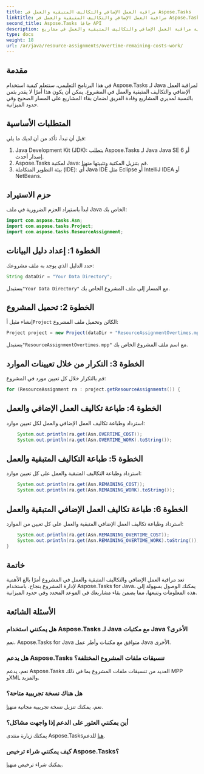 ```yaml
---
title: مراقبة العمل الإضافي والتكاليف المتبقية والعمل في Aspose.Tasks
linktitle: مراقبة العمل الإضافي والتكاليف المتبقية والعمل في Aspose.Tasks
second_title: Aspose.Tasks جافا API
description: تعرف على كيفية مراقبة العمل الإضافي والتكاليف المتبقية والعمل في مشاريع Java باستخدام Aspose.Tasks. خطوات سهلة لإدارة المشاريع بفعالية.
type: docs
weight: 18
url: /ar/java/resource-assignments/overtime-remaining-costs-work/
---
```

## مقدمة
في هذا البرنامج التعليمي، سنتعلم كيفية استخدام Aspose.Tasks لـ Java لمراقبة العمل الإضافي والتكاليف المتبقية والعمل في المشروع. يمكن أن يكون هذا أمرًا لا يقدر بثمن بالنسبة لمديري المشاريع وقادة الفريق لضمان بقاء المشاريع على المسار الصحيح وفي حدود الميزانية.
## المتطلبات الأساسية
قبل أن نبدأ، تأكد من أن لديك ما يلي:
1. Java Development Kit (JDK): يتطلب Aspose.Tasks لـ Java Java SE 6 أو إصدار أحدث.
2.  Aspose.Tasks لمكتبة Java: قم بتنزيل المكتبة وتثبيتها من[هنا](https://releases.aspose.com/tasks/java/).
3. بيئة التطوير المتكاملة (IDE): أي Java IDE مثل Eclipse أو IntelliJ IDEA أو NetBeans.

## حزم الاستيراد
ابدأ باستيراد الحزم الضرورية في ملف Java الخاص بك:
```java
import com.aspose.tasks.Asn;
import com.aspose.tasks.Project;
import com.aspose.tasks.ResourceAssignment;
```

## الخطوة 1: إعداد دليل البيانات
حدد الدليل الذي يوجد به ملف مشروعك:
```java
String dataDir = "Your Data Directory";
```
 يستبدل`"Your Data Directory"` مع المسار إلى ملف المشروع الخاص بك.
## الخطوة 2: تحميل المشروع
 إنشاء مثيل أ`Project` الكائن وتحميل ملف المشروع:
```java
Project project = new Project(dataDir + "ResourceAssignmentOvertimes.mpp");
```
 يستبدل`"ResourceAssignmentOvertimes.mpp"` مع اسم ملف المشروع الخاص بك.
## الخطوة 3: التكرار من خلال تعيينات الموارد
قم بالتكرار خلال كل تعيين مورد في المشروع:
```java
for (ResourceAssignment ra : project.getResourceAssignments()) {
```
## الخطوة 4: طباعة تكاليف العمل الإضافي والعمل
استرداد وطباعة تكاليف العمل الإضافي والعمل لكل تعيين موارد:
```java
    System.out.println(ra.get(Asn.OVERTIME_COST));
    System.out.println(ra.get(Asn.OVERTIME_WORK).toString());
```
## الخطوة 5: طباعة التكاليف المتبقية والعمل
استرداد وطباعة التكاليف المتبقية والعمل على كل تعيين موارد:
```java
    System.out.println(ra.get(Asn.REMAINING_COST));
    System.out.println(ra.get(Asn.REMAINING_WORK).toString());
```
## الخطوة 6: طباعة تكاليف العمل الإضافي المتبقية والعمل
استرداد وطباعة تكاليف العمل الإضافي المتبقية والعمل على كل تعيين من الموارد:
```java
    System.out.println(ra.get(Asn.REMAINING_OVERTIME_COST));
    System.out.println(ra.get(Asn.REMAINING_OVERTIME_WORK).toString());
}
```

## خاتمة
تعد مراقبة العمل الإضافي والتكاليف المتبقية والعمل في المشروع أمرًا بالغ الأهمية لإدارة المشروع بنجاح. باستخدام Aspose.Tasks for Java، يمكنك الوصول بسهولة إلى هذه المعلومات وتتبعها، مما يضمن بقاء مشاريعك في الموعد المحدد وفي حدود الميزانية.
## الأسئلة الشائعة
### هل يمكنني استخدام Aspose.Tasks لـ Java مع مكتبات Java الأخرى؟
نعم، Aspose.Tasks for Java متوافق مع مكتبات وأطر عمل Java الأخرى.
### هل يدعم Aspose.Tasks تنسيقات ملفات المشروع المختلفة؟
نعم، يدعم Aspose.Tasks العديد من تنسيقات ملفات المشروع بما في ذلك MPP وXML والمزيد.
### هل هناك نسخة تجريبية متاحة؟
 نعم، يمكنك تنزيل نسخة تجريبية مجانية من[هنا](https://releases.aspose.com/).
### أين يمكنني العثور على الدعم إذا واجهت مشاكل؟
 يمكنك زيارة منتدى Aspose.Tasks[هنا](https://forum.aspose.com/c/tasks/15) للدعم.
### كيف يمكنني شراء ترخيص Aspose.Tasks؟
 يمكنك شراء ترخيص من[هنا](https://purchase.aspose.com/buy).